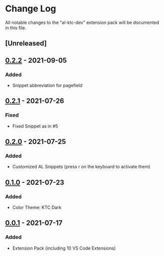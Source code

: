 # Change Log

All notable changes to the "al-ktc-dev" extension pack will be documented in this file.

## [Unreleased]

## [0.2.2] - 2021-09-05

### Added

- Snippet abbreviation for pagefield

## [0.2.1] - 2021-07-26

### Fixed

- Fixed Snippet as in #5 

## [0.2.0] - 2021-07-25

### Added

- Customized AL Snippets (press r on the keyboard to activate them)

## [0.1.0] - 2021-07-23

### Added

- Color Theme: KTC Dark

## [0.0.1] - 2021-07-17

### Added

- Extension Pack (including 10 VS Code Extensions)

[0.2.2]: https://github.com/KTC-GmbH/al-ktc-dev/compare/v0.2.1...v0.2.2
[0.2.1]: https://github.com/KTC-GmbH/al-ktc-dev/compare/v0.2.0...v0.2.1
[0.2.0]: https://github.com/KTC-GmbH/al-ktc-dev/compare/v0.1.0...v0.2.0
[0.1.0]: https://github.com/KTC-GmbH/al-ktc-dev/compare/v0.0.1...v0.1.0
[0.0.1]: https://github.com/KTC-GmbH/al-ktc-dev/releases/tag/v0.0.1